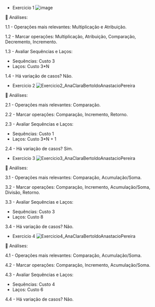 - Exercicio 1  ![image](https://user-images.githubusercontent.com/101759772/194432432-14fdd628-ad4f-48a1-bba4-cdb0feb5299b.png)


🔴 Análises:

1.1 - Operações mais relevantes: Multiplicação e Atribuição.

1.2 - Marcar operações: Multiplicação, Atribuição, Comparação, Decremento, Incremento.

1.3 - Avaliar Sequências e Laços: 

- Sequências: Custo 3
- Laços: Custo 3*N

1.4 - Há variação de casos? Não.

- Exercicio 2 ![Exercicio2_AnaClaraBertoldoAnastacioPereira](https://user-images.githubusercontent.com/101759772/194435741-ccbaede8-2906-42ee-a18f-5d128c02d232.PNG)

🔴 Análises:

2.1 - Operações mais relevantes: Comparação.

2.2 - Marcar operações: Comparação, Incremento, Retorno.

2.3 - Avaliar Sequências e Laços: 

- Sequências: Custo 1
- Laços: Custo 3*N + 1

2.4 - Há variação de casos? Sim.

- Exercicio 3 ![Exercicio3_AnaClaraBertoldoAnastacioPereira](https://user-images.githubusercontent.com/101759772/194435858-dd8692c4-2c88-4c1c-b2aa-018f4c0048ae.PNG)


🔴 Análises:

3.1 - Operações mais relevantes: Comparação, Acumulação/Soma.

3.2 - Marcar operações: Comparação, Incremento, Acumulação/Soma, Divisão, Retorno.

3.3 - Avaliar Sequências e Laços: 

- Sequências: Custo 3
- Laços: Custo 8

3.4 - Há variação de casos? Não.


- Exercicio 4 ![Exercicio4_AnaClaraBertoldoAnastacioPereira](https://user-images.githubusercontent.com/101759772/194435874-e4914c63-bd06-40a7-aef8-f382aba1ac26.PNG)

🔴 Análises:

4.1 - Operações mais relevantes: Comparação, Acumulação/Soma.

4.2 - Marcar operações: Comparação, Incremento, Acumulação/Soma.

4.3 - Avaliar Sequências e Laços: 

- Sequências: Custo 4
- Laços: Custo 6

4.4 - Há variação de casos? Não.


